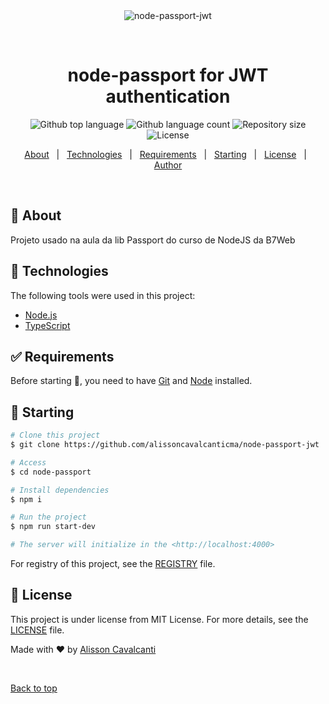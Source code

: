 <div align="center" id="top"> 
  <img src="./.github/app.gif" alt="node-passport-jwt" />

  &#xa0;
</div>

<h1 align="center">node-passport for JWT authentication</h1>

<p align="center">
  <img alt="Github top language" src="https://img.shields.io/github/languages/top/alissoncavalcanticma/node-passport-jwt?color=56BEB8">

  <img alt="Github language count" src="https://img.shields.io/github/languages/count/alissoncavalcanticma/node-passport-jwt?color=56BEB8">

  <img alt="Repository size" src="https://img.shields.io/github/repo-size/alissoncavalcanticma/node-passport-jwt?color=56BEB8">

  <img alt="License" src="https://img.shields.io/github/license/alissoncavalcanticma/node-passport-jwt?color=56BEB8">

</p>

<p align="center">
  <a href="#dart-about">About</a> &#xa0; | &#xa0; 
  <a href="#rocket-technologies">Technologies</a> &#xa0; | &#xa0;
  <a href="#white_check_mark-requirements">Requirements</a> &#xa0; | &#xa0;
  <a href="#checkered_flag-starting">Starting</a> &#xa0; | &#xa0;
  <a href="#memo-license">License</a> &#xa0; | &#xa0;
  <a href="https://github.com/alissoncavalcanticma" target="_blank">Author</a>
</p>

<br>

## :dart: About ##

Projeto usado na aula da lib Passport do curso de NodeJS da B7Web

## :rocket: Technologies ##

The following tools were used in this project:

- [Node.js](https://nodejs.org/en/)
- [TypeScript](https://www.typescriptlang.org/)

## :white_check_mark: Requirements ##

Before starting :checkered_flag:, you need to have [Git](https://git-scm.com) and [Node](https://nodejs.org/en/) installed.

## :checkered_flag: Starting ##

```bash
# Clone this project
$ git clone https://github.com/alissoncavalcanticma/node-passport-jwt

# Access
$ cd node-passport

# Install dependencies
$ npm i

# Run the project
$ npm run start-dev

# The server will initialize in the <http://localhost:4000>
```
For registry of this project, see the [REGISTRY](registry.md) file.

## :memo: License ##

This project is under license from MIT License. For more details, see the [LICENSE](LICENSE.md) file.


Made with :heart: by <a href="https://github.com/alissoncavalcanticma" target="_blank">Alisson Cavalcanti</a>

&#xa0;

<a href="#top">Back to top</a>
